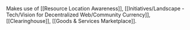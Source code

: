 Makes use of [[Resource Location Awareness]], [[Initiatives/Landscape - Tech/Vision for Decentralized Web/Community Currency]], [[Clearinghouse]], [[Goods & Services Marketplace]].